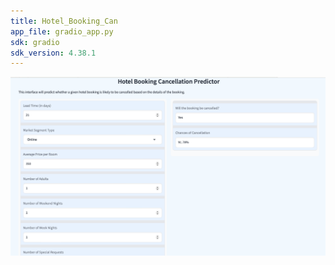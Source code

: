 ```yaml
---
title: Hotel_Booking_Can
app_file: gradio_app.py
sdk: gradio
sdk_version: 4.38.1
---
```

![Alt text](gradio.png)
